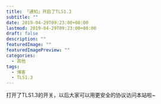 ```yaml
---
title: 「通知」开启了TLS1.3
subtitle: ""
date: 2019-04-29T09:23:00+08:00
lastmod: 2019-04-29T09:23:00+08:00
draft: false
description: ""
featuredImage: ""
featuredImagePreview: ""
categories: 
  - 其他
tags: 
  - 博客
  - TLS1.3
---
```



打开了TLS1.3的开关，以后大家可以用更安全的协议访问本站啦~

<!--more-->